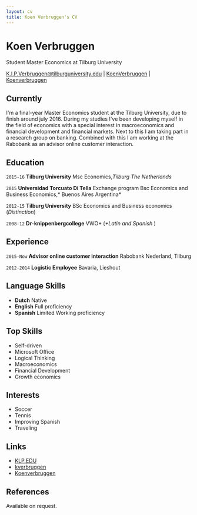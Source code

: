 ```yaml
---
layout: cv
title: Koen Verbruggen's CV
---
```

# Koen Verbruggen
Student Master Economics at Tilburg University

<div id="webaddress">
<a href="mailto:k.l.p.verbruggen@tilburguniversity.edu">K.l.P.Verbruggen@tilburguniversity.edu</a>
|
<i class="fa fa-github"></i> <a href="http://github.com/koenverbruggen">KoenVerbruggen</a>
|
<i class="fa fa-twitter"></i> <a href="https://twitter.com/Koenvrbrggn">Koenverbruggen</a>
</div>


## Currently

I'm a final-year Master Economics student at the Tilburg University, due to finish around july 2016. During my studies I've been developing myself in the field of economics with a special interest in macroeconomics and financial development and financial markets. Next to this I am taking part in a research group on banking. Combined with this I am working at the Rabobank as an advisor online customer interaction. 

## Education

`2015-16`
__Tilburg University__ Msc Economics,*Tilburg The Netherlands*

`2015`
__Universidad Torcuato Di Tella__ Exchange program Bsc Economics and Business Economics,* Buenos Aires Argentina*

`2012-15`
__Tilburg University__ BSc Economics and Business economics (_Distinction_)
                       

`2008-12`
__Dr-knippenbergcollege__ VWO+ (_+Latin and Spanish_ )

## Experience

`2015-Now`
__Advisor online customer interaction__
Rabobank Nederland, Tilburg

`2012-2014`
__Logistic Employee__
Bavaria, Lieshout

##  Language Skills

* __Dutch__ Native
* __English__ Full proficiency
* __Spanish__ Limited Working proficiency

## Top Skills
* Self-driven
* Microsoft Office
* Logical Thinking
* Macroeconomics
* Financial Development
* Growth economics

## Interests
* Soccer
* Tennis
* Improving Spanish
* Traveling



## Links

* <i class="fa fa-envelope"></i> <a href="mailto:k.l.p.verbruggen@tilburguniversity.edu">KLP.EDU</a><br />
* <i class="fa fa-github"></i> <a href="http://github.com/koenverbruggen">kverbruggen</a><br />
*  <i class="fa fa-twitter"></i> <a href="http://twitter.com/koenvrbrggn">Koenverbruggen</a><br />



## References

Available on request.

<!-- ### Footer

Last updated: January 2016 -->
